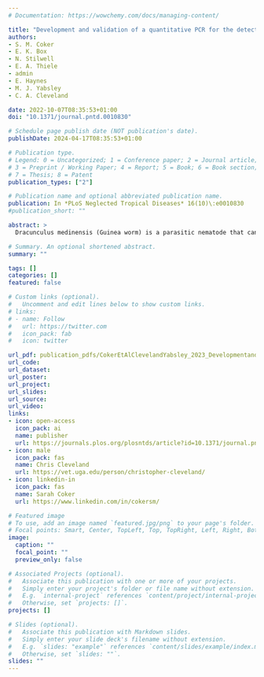 ```yaml
---
# Documentation: https://wowchemy.com/docs/managing-content/

title: "Development and validation of a quantitative PCR for the detection of Guinea worm (Dracunculus medinensis)"
authors:
- S. M. Coker
- E. K. Box
- N. Stilwell
- E. A. Thiele
- admin
- E. Haynes
- M. J. Yabsley
- C. A. Cleveland

date: 2022-10-07T08:35:53+01:00
doi: "10.1371/journal.pntd.0010830"

# Schedule page publish date (NOT publication's date).
publishDate: 2024-04-17T08:35:53+01:00

# Publication type.
# Legend: 0 = Uncategorized; 1 = Conference paper; 2 = Journal article;
# 3 = Preprint / Working Paper; 4 = Report; 5 = Book; 6 = Book section;
# 7 = Thesis; 8 = Patent
publication_types: ["2"]

# Publication name and optional abbreviated publication name.
publication: In *PLoS Neglected Tropical Diseases* 16(10)\:e0010830
#publication_short: ""

abstract: >
  Dracunculus medinensis (Guinea worm) is a parasitic nematode that can cause the debilitating disease dracunculiasis (Guinea worm disease) in humans. The global Guinea Worm Eradication Program has led intervention and eradication efforts since the 1980s, and Guinea worm infections in people have decreased >99.99%. With the final goal of eradication drawing nearer, reports of animal infections from some remaining endemic countries pose unique challenges. Currently, confirmation of suspected Guinea worm infection relies on conventional molecular techniques such as polymerase chain reaction (PCR), which is not specific to Guinea worm and, therefore, requires sequencing of the PCR products to confirm the identity of suspect samples, a process that often takes a few weeks. To decrease the time required for species confirmation, we developed a quantitative PCR assay targeting the mitochondrial cytochrome b (cytb) gene of Guinea worm. Our assay has a limit of detection of 10 copies per reaction. The mean analytical parameters (± SE) were as follows: efficiency = 93.4 ± 7.7%, y-intercept = 40.93 ± 1.11, slope = -3.4896 ± 0.12, and the R2 = 0.999 ± 0.004. The assay did not amplify other nematodes found in Guinea worm-endemic regions and demonstrated 100% diagnostic sensitivity and specificity. Implementation of this quantitative PCR assay for Guinea worm identification could eliminate the need for DNA sequencing to confirm species. Thus, this approach can be implemented to provide more rapid confirmation of Guinea worm infections, leading to faster execution of Guinea worm interventions while increasing our understanding of infection patterns.

# Summary. An optional shortened abstract.
summary: ""

tags: []
categories: []
featured: false

# Custom links (optional).
#   Uncomment and edit lines below to show custom links.
# links:
# - name: Follow
#   url: https://twitter.com
#   icon_pack: fab
#   icon: twitter

url_pdf: publication_pdfs/CokerEtAlClevelandYabsley_2023_DevelopmentandvalidationofaquantitativePCRforthedetectionofGuineaWorm_PLoSNTD.pdf
url_code:
url_dataset:
url_poster:
url_project:
url_slides:
url_source:
url_video:
links:
- icon: open-access
  icon_pack: ai
  name: publisher
  url: https://journals.plos.org/plosntds/article?id=10.1371/journal.pntd.0010830
- icon: male
  icon_pack: fas
  name: Chris Cleveland
  url: https://vet.uga.edu/person/christopher-cleveland/
- icon: linkedin-in
  icon_pack: fas
  name: Sarah Coker
  url: https://www.linkedin.com/in/cokersm/

# Featured image
# To use, add an image named `featured.jpg/png` to your page's folder. 
# Focal points: Smart, Center, TopLeft, Top, TopRight, Left, Right, BottomLeft, Bottom, BottomRight.
image:
  caption: ""
  focal_point: ""
  preview_only: false

# Associated Projects (optional).
#   Associate this publication with one or more of your projects.
#   Simply enter your project's folder or file name without extension.
#   E.g. `internal-project` references `content/project/internal-project/index.md`.
#   Otherwise, set `projects: []`.
projects: []

# Slides (optional).
#   Associate this publication with Markdown slides.
#   Simply enter your slide deck's filename without extension.
#   E.g. `slides: "example"` references `content/slides/example/index.md`.
#   Otherwise, set `slides: ""`.
slides: ""
---
```

